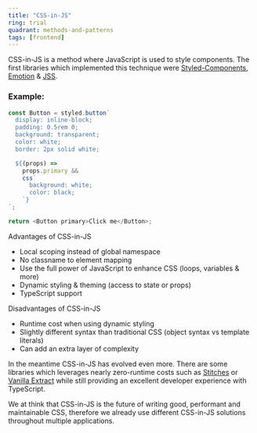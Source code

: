 ```yaml
---
title: "CSS-in-JS"
ring: trial
quadrant: methods-and-patterns
tags: [frontend]
---
```


CSS-in-JS is a method where JavaScript is used to style components. The first libraries which implemented this technique were [Styled-Components](https://styled-components.com/), [Emotion](https://emotion.sh/) & [JSS](https://cssinjs.org/).

### Example:

```js
const Button = styled.button`
  display: inline-block;
  padding: 0.5rem 0;
  background: transparent;
  color: white;
  border: 2px solid white;

  ${(props) =>
    props.primary &&
    css`
      background: white;
      color: black;
    `}
`;

return <Button primary>Click me</Button>;
```

Advantages of CSS-in-JS

- Local scoping instead of global namespace
- No classname to element mapping
- Use the full power of JavaScript to enhance CSS (loops, variables & more)
- Dynamic styling & theming (access to state or props)
- TypeScript support

Disadvantages of CSS-in-JS

- Runtime cost when using dynamic styling
- Slightly different syntax than traditional CSS (object syntax vs template literals)
- Can add an extra layer of complexity

In the meantime CSS-in-JS has evolved even more. There are some libraries which leverages nearly zero-runtime costs such as [Stitches](https://stitches.dev/) or [Vanilla Extract](https://vanilla-extract.style/) while still providing an excellent developer experience with TypeScript.

We at think that CSS-in-JS is the future of writing good, performant and maintainable CSS, therefore we already use different CSS-in-JS solutions throughout multiple applications.
